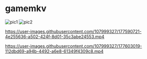 # gamemkv
![pic1](https://user-images.githubusercontent.com/107999327/177535200-979bbb30-de94-4b98-ae97-697f09c8f84f.jpg)
![pic2](https://user-images.githubusercontent.com/107999327/177535223-b04a6ede-5ce2-4d94-9247-3c6e368a456b.jpg)



https://user-images.githubusercontent.com/107999327/177590721-4e255636-a502-424f-8d01-35c3abe24553.mp4



https://user-images.githubusercontent.com/107999327/177603019-112dbd69-a94b-4492-a6e8-61349f4309c8.mp4


